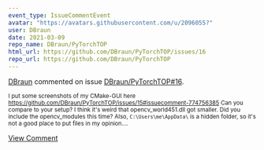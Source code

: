```yaml
---
event_type: IssueCommentEvent
avatar: "https://avatars.githubusercontent.com/u/2096055?"
user: DBraun
date: 2021-03-09
repo_name: DBraun/PyTorchTOP
html_url: https://github.com/DBraun/PyTorchTOP/issues/16
repo_url: https://github.com/DBraun/PyTorchTOP
---
```


<a href='https://github.com/DBraun' target='_blank'>DBraun</a> commented on issue <a href='https://github.com/DBraun/PyTorchTOP/issues/16' target='_blank'>DBraun/PyTorchTOP#16</a>.

<small>I put some screenshots of my CMake-GUI here https://github.com/DBraun/PyTorchTOP/issues/15#issuecomment-774756385 Can you compare to your setup? I think it's weird that opencv_world451.dll got smaller. Did you include the opencv_modules this time? Also, `C:\Users\me\AppData\` is a hidden folder, so it's not a good place to put files in my opinion....</small>

<a href='https://github.com/DBraun/PyTorchTOP/issues/16' target='_blank'>View Comment</a>